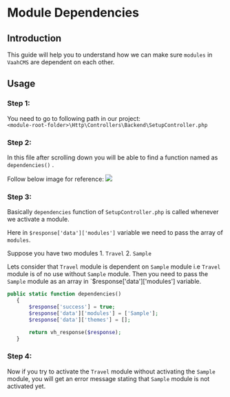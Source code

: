 # Module Dependencies

## Introduction

This guide will help you to understand how we can make sure `modules` in `VaahCMS` are dependent on each other.

## Usage

### Step 1:
You need to go to following path in our project:   
`<module-root-folder>\Http\Controllers\Backend\SetupController.php`

### Step 2:
In this file after scrolling down you will be able to find a function named as `dependencies()` .   

Follow below image for reference:
<img src="/images/dependencies-1.png">

### Step 3:
Basically `dependencies` function of `SetupController.php` is called whenever we activate a module.

Here in ``` $response['data']['modules'] ``` variable we need to pass the array of `modules`.

Suppose you have two modules 1. `Travel` 2. `Sample`

Lets consider that  `Travel` module is dependent on `Sample` module i.e `Travel` module is of no use without `Sample` module.
Then you need to pass the `Sample` module as an array in `$response['data']['modules'] variable.

 ```php
 public static function dependencies()
    {
        $response['success'] = true;
        $response['data']['modules'] = ['Sample'];
        $response['data']['themes'] = [];

        return vh_response($response);
    }

```


### Step 4:
Now if you try to activate the `Travel` module without activating the `Sample` module, you will get an 
error message stating that `Sample` module is not activated yet.


